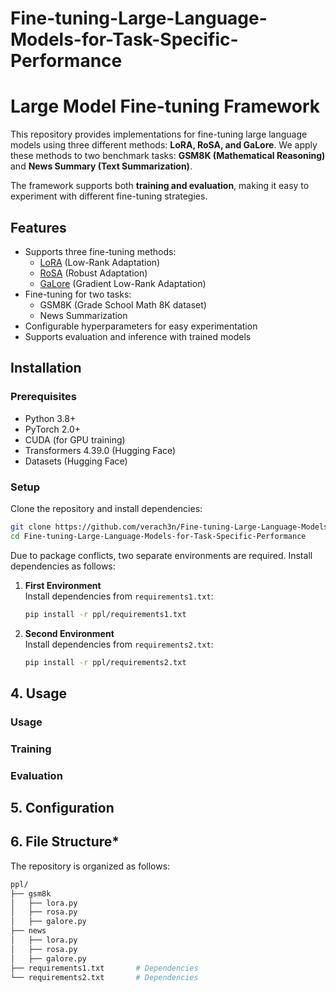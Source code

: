 # Fine-tuning-Large-Language-Models-for-Task-Specific-Performance

# Large Model Fine-tuning Framework

This repository provides implementations for fine-tuning large language models using three different methods: **LoRA, RoSA, and GaLore**. We apply these methods to two benchmark tasks: **GSM8K (Mathematical Reasoning)** and **News Summary (Text Summarization)**.

The framework supports both **training and evaluation**, making it easy to experiment with different fine-tuning strategies.

## Features

- Supports three fine-tuning methods:
  - [LoRA](https://arxiv.org/abs/2106.09685) (Low-Rank Adaptation)
  - [RoSA](https://arxiv.org/abs/2401.04679) (Robust Adaptation)
  - [GaLore](https://arxiv.org/abs/2401.04679) (Gradient Low-Rank Adaptation)
- Fine-tuning for two tasks:
  - GSM8K (Grade School Math 8K dataset)
  - News Summarization
- Configurable hyperparameters for easy experimentation
- Supports evaluation and inference with trained models

## Installation

### Prerequisites
- Python 3.8+
- PyTorch 2.0+
- CUDA (for GPU training)
- Transformers 4.39.0 (Hugging Face)
- Datasets (Hugging Face)

### Setup
Clone the repository and install dependencies:
```bash
git clone https://github.com/verach3n/Fine-tuning-Large-Language-Models-for-Task-Specific-Performance.git
cd Fine-tuning-Large-Language-Models-for-Task-Specific-Performance
```
Due to package conflicts, two separate environments are required. Install dependencies as follows:

1. **First Environment**  
   Install dependencies from `requirements1.txt`:
   ```bash
   pip install -r ppl/requirements1.txt
    ```

2. **Second Environment**  
   Install dependencies from `requirements2.txt`:
   ```bash
   pip install -r ppl/requirements2.txt
    ```

## 4. Usage

### Usage


### Training


### Evaluation


## 5. Configuration

## 6. File Structure*
The repository is organized as follows:
```bash
ppl/
├── gsm8k           
│   ├── lora.py
│   ├── rosa.py
│   ├── galore.py
├── news           
│   ├── lora.py
│   ├── rosa.py
│   ├── galore.py
├── requirements1.txt       # Dependencies
└── requirements2.txt       # Dependencies
```











